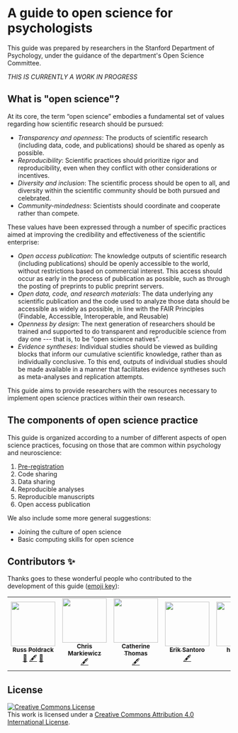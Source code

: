 # A guide to open science for psychologists

This guide was prepared by researchers in the Stanford Department of Psychology, under the guidance of the department's Open Science Committee.

*THIS IS CURRENTLY A WORK IN PROGRESS*

## What is "open science"?

At its core, the term “open science” embodies a fundamental set of values regarding how scientific research should be pursued:

- *Transparency and openness*: The products of scientific research (including data, code, and publications) should be shared as openly as possible.
- *Reproducibility*: Scientific practices should prioritize rigor and reproducibility, even when they conflict with other considerations or incentives.
- *Diversity and inclusion*: The scientific process should be open to all, and diversity within the scientific community should be both pursued and celebrated.
- *Community-mindedness*: Scientists should coordinate and cooperate rather than compete.

These values have been expressed through a number of specific practices aimed at improving the credibility and effectiveness of the scientific enterprise:

- *Open access publication*: The knowledge outputs of scientific research (including publications) should be openly accessible to the world, without restrictions based on commercial interest.  This access should occur as early in the process of publication as possible, such as through the posting of preprints to public preprint servers.
- *Open data, code, and research materials*: The data underlying any scientific publication and the code used to analyze those data should be accessible as widely as possible, in line with the FAIR Principles (Findable, Accessible, Interoperable, and Reusable)
- *Openness by design*: The next generation of researchers should be trained and supported to do transparent and reproducible science from day one --- that is, to be “open science natives”. 
- *Evidence syntheses*: Individual studies should be viewed as building blocks that inform our cumulative scientific knowledge, rather than as individually conclusive. To this end, outputs of individual studies should be made available in a manner that facilitates evidence syntheses such as meta-analyses and replication attempts. 

This guide aims to provide researchers with the resources necessary to implement open science practices within their own research.

## The components of open science practice

This guide is organized according to a number of different aspects of open science practices, focusing on those that are common within psychology and neuroscience:

1. [Pre-registration](1_preregistration.md)
2. Code sharing
3. Data sharing
4. Reproducible analyses
5. Reproducible manuscripts
6. Open access publication

We also include some more general suggestions:

- Joining the culture of open science
- Basic computing skills for open science


## Contributors ✨

Thanks goes to these wonderful people who contributed to the development of this guide ([emoji key](https://allcontributors.org/docs/en/emoji-key)):

<!-- ALL-CONTRIBUTORS-LIST:START - Do not remove or modify this section -->
<!-- prettier-ignore-start -->
<!-- markdownlint-disable -->
<table>
  <tr>
    <td align="center"><a href="http://www.poldracklab.org"><img src="https://avatars3.githubusercontent.com/u/871056?v=4?s=100" width="100px;" alt=""/><br /><sub><b>Russ Poldrack</b></sub></a><br /><a href="#design-poldrack" title="Design">🎨</a> <a href="#content-poldrack" title="Content">🖋</a> <a href="#projectManagement-poldrack" title="Project Management">📆</a></td>
    <td align="center"><a href="https://github.com/effigies"><img src="https://avatars0.githubusercontent.com/u/83442?v=4?s=100" width="100px;" alt=""/><br /><sub><b>Chris Markiewicz</b></sub></a><br /><a href="#content-effigies" title="Content">🖋</a></td>
    <td align="center"><a href="https://github.com/catherinecthomas"><img src="https://avatars0.githubusercontent.com/u/18266412?v=4?s=100" width="100px;" alt=""/><br /><sub><b>Catherine Thomas</b></sub></a><br /><a href="#content-catherinecthomas" title="Content">🖋</a></td>
    <td align="center"><a href="https://github.com/eriksantoro"><img src="https://avatars0.githubusercontent.com/u/5883689?v=4?s=100" width="100px;" alt=""/><br /><sub><b>Erik Santoro</b></sub></a><br /><a href="#content-eriksantoro" title="Content">🖋</a></td>
    <td align="center"><a href="https://github.com/henrymj"><img src="https://avatars3.githubusercontent.com/u/55153240?v=4?s=100" width="100px;" alt=""/><br /><sub><b>henrymj</b></sub></a><br /><a href="#content-henrymj" title="Content">🖋</a></td>
    <td align="center"><a href="https://github.com/oesteban"><img src="https://avatars2.githubusercontent.com/u/598470?v=4?s=100" width="100px;" alt=""/><br /><sub><b>Oscar Esteban</b></sub></a><br /><a href="#content-oesteban" title="Content">🖋</a></td>
    <td align="center"><a href="https://github.com/bissettp"><img src="https://avatars0.githubusercontent.com/u/9681335?v=4?s=100" width="100px;" alt=""/><br /><sub><b>bissettp</b></sub></a><br /><a href="#content-bissettp" title="Content">🖋</a></td>
  </tr>
</table>

<!-- markdownlint-enable -->
<!-- prettier-ignore-end -->
<!-- ALL-CONTRIBUTORS-LIST:END -->


## License

<a rel="license" href="http://creativecommons.org/licenses/by/4.0/"><img alt="Creative Commons License" style="border-width:0" src="https://i.creativecommons.org/l/by/4.0/88x31.png" /></a><br />This work is licensed under a <a rel="license" href="http://creativecommons.org/licenses/by/4.0/">Creative Commons Attribution 4.0 International License</a>.
